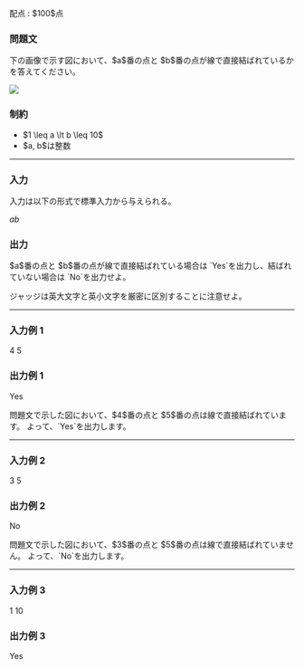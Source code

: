 
<div>

<span>

<span>

<p>
配点 : $100$点
</p>

<div>

<section>

### **問題文**

<p>
下の画像で示す図において、$a$番の点と $b$番の点が線で直接結ばれているかを答えてください。
</p>

<p>

<img src="https://img.atcoder.jp/ghi/04f0c8fb8aabbbb4db7aa5d6f8557de3.png">

</img>

</p>

</section>

</div>

<div>

<section>

### **制約**

<ul>

<li>
$1 \leq a \lt b \leq 10$
</li>

<li>
$a, b$は整数
</li>

</ul>

</section>

</div>

---

<div>

<div>

<section>

### **入力**

<p>
入力は以下の形式で標準入力から与えられる。
</p>

<div>

$a$$b$
</div>

</section>

</div>

<div>

<section>

### **出力**

<p>
$a$番の点と $b$番の点が線で直接結ばれている場合は `Yes`を出力し、結ばれていない場合は `No`を出力せよ。

ジャッジは英大文字と英小文字を厳密に区別することに注意せよ。
</p>

</section>

</div>

</div>

---

<div>

<section>

### **入力例 1**

<div>

4 5

</div>

</section>

</div>

<div>

<section>

### **出力例 1**

<div>

Yes

</div>

<p>
問題文で示した図において、$4$番の点と $5$番の点は線で直接結ばれています。
よって、`Yes`を出力します。
</p>

</section>

</div>

---

<div>

<section>

### **入力例 2**

<div>

3 5

</div>

</section>

</div>

<div>

<section>

### **出力例 2**

<div>

No

</div>

<p>
問題文で示した図において、$3$番の点と $5$番の点は線で直接結ばれていません。
よって、`No`を出力します。
</p>

</section>

</div>

---

<div>

<section>

### **入力例 3**

<div>

1 10

</div>

</section>

</div>

<div>

<section>

### **出力例 3**

<div>

Yes

</div>

</section>

</div>

</span>

</span>

</div>

